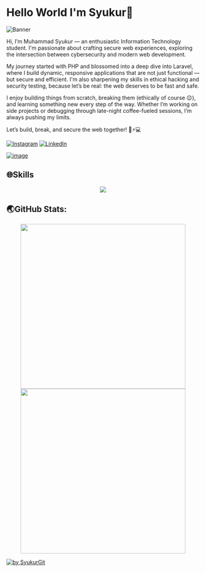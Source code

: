 # Hello World I'm Syukur👋

![Banner](https://drive.google.com/uc?export=view&id=1leilSJuvLsuZ4EbGcrrv6OlEOOHFkEGq)

Hi, I’m Muhammad Syukur — an enthusiastic Information Technology student. I'm passionate about crafting secure web experiences, exploring the intersection between cybersecurity and modern web development.

My journey started with PHP and blossomed into a deep dive into Laravel, where I build dynamic, responsive applications that are not just functional — but secure and efficient. I'm also sharpening my skills in ethical hacking and security testing, because let’s be real: the web deserves to be fast and safe.

I enjoy building things from scratch, breaking them (ethically of course 😉), and learning something new every step of the way. Whether I’m working on side projects or debugging through late-night coffee-fueled sessions, I’m always pushing my limits.

Let’s build, break, and secure the web together! 🔐⚡💻

[![Instagram](https://img.shields.io/badge/Instagram-%23E4405F.svg?&style=for-the-badge&logo=instagram&logoColor=white)](https://instagram.com)
[![LinkedIn](https://img.shields.io/badge/LinkedIn-%230077B5.svg?&style=for-the-badge&logo=linkedin&logoColor=white)](https://www.linkedin.com)


[![image](https://github.com/SyukurGit/SyukurGit/blob/main/dino.gif)](https://syukurgit.vercel.app/)


## 🌐Skills

<p align="center">
  <a href="https://skillicons.dev">
    <img src="https://skillicons.dev/icons?i=kali,linux,js,html,css,laravel,py,php" />
  </a>
</p>


## 🌏GitHub Stats:
<p align="center">
  <img src="https://github-readme-stats.vercel.app/api?username=SyukurGit&theme=blue_navy&hide_border=false&include_all_commits=true&count_private=true" width="430" />
  <img src="https://nirzak-streak-stats.vercel.app/?user=SyukurGit&theme=blue_navy&hide_border=false" width="430" />
</p>


<div align="left">
  <a href="https://github.com/SyukurGit">
    <img src="https://github-readme-activity-graph.vercel.app/graph?username=SyukurGit&theme=github-compact&radius=16" height="auto" alt="by SyukurGit"/>
  </a>
</div>






